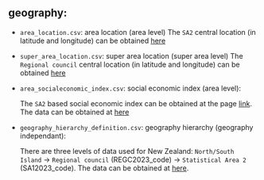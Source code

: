

## geography:
- `area_location.csv`: area location (area level)
    The `SA2` central location (in latitude and longitude) can be obtained [here](https://datafinder.stats.govt.nz/layer/93619-statistical-area-2-2018-centroid-inside/)

- `super_area_location.csv`: super area location (super area level)
    The `Regional council` central location (in latitude and longitude) can be obtained [here](https://github.com/jzanetti/JUNE_NZ_data/blob/main/geography/super_area_location.csv)

- `area_socialeconomic_index.csv`: social economic index (area level):

    The `SA2` based social economic index can be obtained at the page [link](https://www.otago.ac.nz/wellington/departments/publichealth/research/hirp/otago020194.html). The data
    can be obtained at [here](https://www.otago.ac.nz/wellington/otago730397.xlsx)
  
- `geography_hierarchy_definition.csv`: geography hierarchy (geography independant):
  
    There are three levels of data used for New Zealand: `North/South Island` -> `Regional council` (REGC2023_code) -> `Statistical Area 2` (SA12023_code).
    The data can be obtained at [here](https://datafinder.stats.govt.nz/table/111243-geographic-areas-table-2023/). 